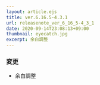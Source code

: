 ```yaml
---
layout: article.ejs
title: ver.6.16.5-4.3.1
url: releasenote_ver_6_16_5-4_3_1
date: 2020-09-14T23:08:13+09:00
thumbnail: eyecatch.jpg
excerpt: 余白調整
---
```


### 変更

- 余白調整